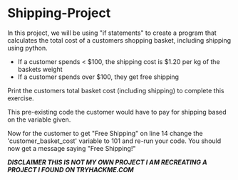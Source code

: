# Shipping-Project
In this project, we will be using "if statements" to create a program that calculates the total cost of a customers shopping basket, including shipping using python.

- If a customer spends < $100, the shipping cost is $1.20 per kg of the baskets weight
- If a customer spends over $100, they get free shipping

Print the customers total basket cost (including shipping) to complete this exercise.

This pre-existing code the customer would have to pay for shipping based on the variable given.

Now for the customer to get "Free Shipping" on line 14 change the 'customer_basket_cost' variable to 101 and re-run your code. You should now get a message saying "Free Shipping!" 






***DISCLAIMER THIS IS NOT MY OWN PROJECT I AM RECREATING A PROJECT I FOUND ON TRYHACKME.COM***
